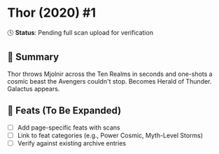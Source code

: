 # Thor (2020) #1

🕓 **Status**: Pending full scan upload for verification


## 📖 Summary
Thor throws Mjolnir across the Ten Realms in seconds and one-shots a cosmic beast the Avengers couldn't stop. Becomes Herald of Thunder. Galactus appears.

## 🔹 Feats (To Be Expanded)
- [ ] Add page-specific feats with scans
- [ ] Link to feat categories (e.g., Power Cosmic, Myth-Level Storms)
- [ ] Verify against existing archive entries